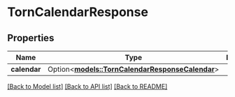 # TornCalendarResponse

## Properties

Name | Type | Description | Notes
------------ | ------------- | ------------- | -------------
**calendar** | Option<[**models::TornCalendarResponseCalendar**](TornCalendarResponse_calendar.md)> |  | [optional]

[[Back to Model list]](../README.md#documentation-for-models) [[Back to API list]](../README.md#documentation-for-api-endpoints) [[Back to README]](../README.md)


